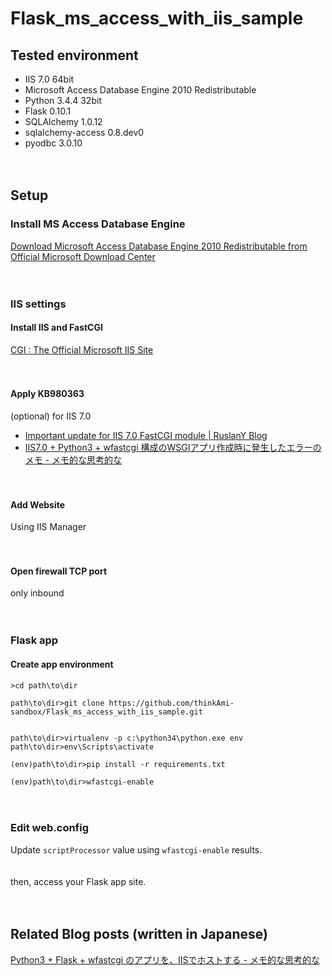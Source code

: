 # Flask_ms_access_with_iis_sample

## Tested environment

- IIS 7.0 64bit
- Microsoft Access Database Engine 2010 Redistributable
- Python 3.4.4 32bit
- Flask 0.10.1
- SQLAlchemy 1.0.12
- sqlalchemy-access 0.8.dev0
- pyodbc 3.0.10

　  
## Setup
### Install MS Access Database Engine
[Download Microsoft Access Database Engine 2010 Redistributable from Official Microsoft Download Center](https://www.microsoft.com/en-us/download/details.aspx?id=13255)

　  
### IIS settings
#### Install IIS and FastCGI
[CGI <cgi> : The Official Microsoft IIS Site](https://www.iis.net/configreference/system.webserver/cgi)

　  
#### Apply KB980363
(optional) for IIS 7.0

- [Important update for IIS 7.0 FastCGI module | RuslanY Blog](http://ruslany.net/2010/03/important-update-for-iis-7-0-fastcgi-module/)
- [IIS7.0 + Python3 + wfastcgi 構成のWSGIアプリ作成時に発生したエラーのメモ - メモ的な思考的な](http://thinkami.hatenablog.com/entry/2016/03/28/232319)

　  
#### Add Website
Using IIS Manager

　  
#### Open firewall TCP port
only inbound

　  
### Flask app
#### Create app environment

```
>cd path\to\dir

path\to\dir>git clone https://github.com/thinkAmi-sandbox/Flask_ms_access_with_iis_sample.git


path\to\dir>virtualenv -p c:\python34\python.exe env
path\to\dir>env\Scripts\activate

(env)path\to\dir>pip install -r requirements.txt

(env)path\to\dir>wfastcgi-enable
```

　  
### Edit web.config
Update `scriptProcessor` value using `wfastcgi-enable` results.

　  
then, access your Flask app site.

　  
## Related Blog posts (written in Japanese)

[Python3 + Flask + wfastcgi のアプリを、IISでホストする - メモ的な思考的な](http://thinkami.hatenablog.com/entry/2016/04/02/083401)
